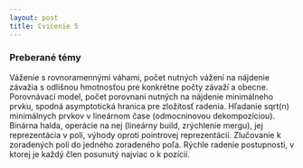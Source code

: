 ```yaml
---
layout: post
title: Cvičenie 5
---
```


### Preberané témy

Váženie s rovnoramennými váhami, počet nutných vážení na nájdenie závažia s
odlišnou hmotnosťou pre konkrétne počty závaží a obecne. Porovnávací model,
počet porovnaní nutných na nájdenie minimálneho prvku, spodná asymptotická
hranica pre zložitosť radenia. Hľadanie sqrt(n) minimálnych prvkov v lineárnom
čase (odmocninovou dekompozíciou). Binárna halda, operácie na nej (lineárny build,
zrýchlenie mergu), jej reprezentácia v poli, výhody oproti pointrovej
reprezentácií. Zlučovanie k zoradených polí do jedného zoradeného poľa.
Rýchle radenie postupnosti, v ktorej je každý člen posunutý najviac o k pozícií.
